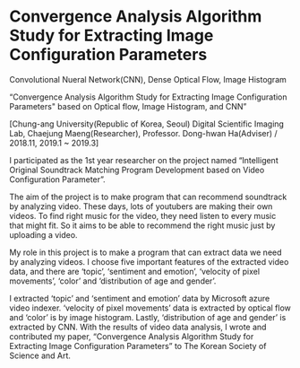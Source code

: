 # Convergence Analysis Algorithm Study for Extracting Image Configuration Parameters
Convolutional Nueral Network(CNN), Dense Optical Flow, Image Histogram


“Convergence Analysis Algorithm Study for Extracting Image Configuration Parameters" 
based on Optical flow, Image Histogram, and CNN” 

[Chung-ang University(Republic of Korea, Seoul) Digital Scientific Imaging Lab, Chaejung Maeng(Researcher), Professor. Dong-hwan Ha(Adviser) / 2018.11, 2019.1 ~ 2019.3]


I participated as the 1st year researcher on the project named “Intelligent Original Soundtrack Matching Program Development based on Video Configuration Parameter”. 

The aim of the project is to make program that can recommend soundtrack by analyzing video. These days, lots of youtubers are making their own videos. To find right music for the video, they need listen to every music that might fit. So it aims to be able to recommend the right music just by uploading a video. 

My role in this project is to make a program that can extract data we need by analyzing videos. I choose five important features of the extracted video data, and there are ‘topic’, ‘sentiment and emotion’, ‘velocity of pixel movements’, ‘color’ and ‘distribution of age and gender’. 

I extracted ‘topic’ and ‘sentiment and emotion’ data by Microsoft azure video indexer. ‘velocity of pixel movements’ data is extracted by optical flow and ‘color’ is by image histogram. Lastly, ‘distribution of age and gender’ is extracted by CNN. With the results of video data analysis, I wrote and contributed my paper, “Convergence Analysis Algorithm Study for Extracting Image Configuration Parameters” to The Korean Society of Science and Art. 
